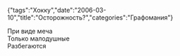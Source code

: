 {"tags":"Хокку","date":"2006-03-10","title":"Осторожность?","categories":"Графомания"}

При виде меча  
Только малодушные  
Разбегаются
